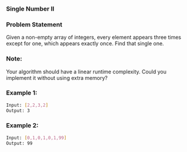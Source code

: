 ### Single Number II

### Problem Statement
Given a non-empty array of integers, every element appears three times except for one, which appears exactly once. Find that single one.

### Note:
Your algorithm should have a linear runtime complexity. Could you implement it without using extra memory?

### Example 1:
```bash
Input: [2,2,3,2]
Output: 3
```
### Example 2:
```bash
Input: [0,1,0,1,0,1,99]
Output: 99
```
